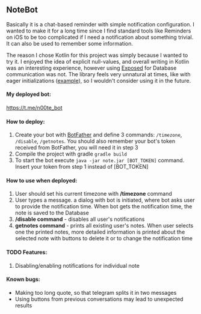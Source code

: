 ## NoteBot

Basically it is a chat-based reminder with simple notification configuration. I wanted to make it for a long time since I find standard tools like Reminders on iOS to be too complicated if I need a notification about something trivial.
It can also be used to remember some information.

The reason I chose Kotlin for this project was simply because I wanted to try it. I enjoyed the idea of explicit null-values, and overall writing in Kotlin was an interesting experience, however using [Exposed](https://github.com/JetBrains/Exposed) for Database communication was not. The library feels very unnatural at times, like with eager initializations ([example](https://github.com/JetBrains/Exposed/issues/656)), so I wouldn't consider using it in the future.

#### My deployed bot:
https://t.me/n00te_bot

#### How to deploy:
1. Create your bot with [BotFather](https://t.me/BotFather) and define 3 commands: <code>/timezone</code>, <code>/disable</code>, <code>/getnotes</code>. You should also remember your bot's token received from BotFather, you will need it in step 3
2. Compile the project with gradle <code>gradle build</code>
3. To start the bot execute <code>java -jar note.jar [BOT_TOKEN]</code> command. Insert your token from step 1 instead of [BOT_TOKEN]

#### How to use when deployed:
1. User should set his current timezone with <b>/timezone</b> command
2. User types a message. a dialog with bot is initiated, where bot asks user to provide the notification time. When bot gets the notification time, the note is saved to the Database
3. <b>/disable command</b> - disables all user's notifications
4. <b>getnotes command</b> - prints all existing user's notes. When user selects one the printed notes, more detailed information is printed about the selected note with buttons to delete it or to change the notification time

#### TODO Features:
1. Disabling/enabling notifications for individual note

#### Known bugs:
- Making too long quote, so that telegram splits it in two messages
- Using buttons from previous conversations may lead to unexpected results